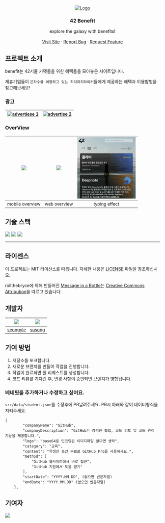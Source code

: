 <br />
<div align="center">
  <a href="https://github.com/42Benefit/benefit">
    <img src="./docs/images/bottle.gif" alt="Logo" width="420" height="420">
  </a>

  <h3 align="center">42 Benefit</h3>

  <p align="center">
    explore the galaxy with benefits!
    <br />
    <br />
    <a href="https://benefit.42seoul.link/">Visit Site</a>
    ·
    <a href="https://github.com/42Benefit/benefit/issues">Report Bug</a>
    ·
    <a href="https://github.com/42Benefit/benefit/issues">Request Feature</a>
  </p>
</div>

## 프로젝트 소개

benefit는 42서울 카뎃들을 위한 혜택들을 모아놓은 사이트입니다.

제휴기업들이 `은하수를 여행하고 있는 히치하치하이커`들에게 제공하는 혜택과 이용밥법을 참고해보세요! 

### 광고

| [![advertiese 1](http://img.youtube.com/vi/Oi8xf-m5zAo/0.jpg)](http://www.youtube.com/watch?v=Oi8xf-m5zAo) | [![advertise 2](http://img.youtube.com/vi/-HCu_mi_mmk/0.jpg)](http://www.youtube.com/watch?v=-HCu_mi_mmk)|
| :--: | :--: |

### OverView
|<img src="./docs/images/demo_mobile.gif" height=200> |<img src="./docs/images/demo_web.gif" height=200 > | <img src="./docs/images/typing_effect.gif" height=200> | 
| :--: | :--: | :--: |
| mobile overview | web overview | typing effect |
## 기술 스택

<img src="https://img.shields.io/badge/Vercel-000000?style=for-the-badge&logo=Vercel&logoColor=#000000">
<img src="https://img.shields.io/badge/Three.js-000000?style=for-the-badge&logo=Three.js&logoColor=#000000">
<img src="https://img.shields.io/badge/svelte kit-E34F26?style=for-the-badge&logo=svelte&logoColor=white"> 

---


## 라이센스

이 프로젝트는 MIT 라이선스를 따릅니다. 자세한 내용은 [LICENSE](LICENSE) 파일을 참조하십시오. 

rollthebryce에 의해 만들어진 [Message in a Bottle](https://skfb.ly/6YYwn)는 [Creative Commons Attribution](http://creativecommons.org/licenses/by/4.0/)을 따르고 있습니다.

## 개발자
|<img src="https://avatars.githubusercontent.com/u/62806979" height=80>|<img src="https://avatars.githubusercontent.com/u/38645951?v=4" height=80>
|:-:|:-:|
|[seongyle](https://github.com/YeonSeong-Lee)|[susong](https://github.com/SeungWoonSong)|


## 기여 방법

1. 저장소를 포크합니다.
2. 새로운 브랜치를 만들어 작업을 진행합니다.
3. 작업이 완료되면 풀 리퀘스트를 생성합니다.
4. 코드 리뷰를 기다린 후, 변경 사항이 승인되면 브랜치가 병합됩니다.

### 베네핏을 추가하거나 수정하고 싶어요.

`src/data/student.json`를 수정후에 PR날려주세요. PR시 아래와 같이 데이터형식을 지켜주세요.

```
{
        "companyName": "GitHub",
        "companyDescription": "GitHub는 강력한 협업, 코드 검토 및 코드 관리 기능을 제공합니다.",
        "logo": "base64로 인코딩된 이미지파일 없다면 생략",
        "category": "교육",
        "content": "학생인 동안 무료로 GitHub Pro를 사용하세요.",
        "method": [
            "GitHub 웹사이트에서 바로 접근",
            "GitHub 지원에서 도움 받기"
        ],
        "startDate": "YYYY.MM.DD", (없으면 빈문자열)
        "endDate": "YYYY.MM.DD" (없으면 빈문자열)
    },
```

## 기여자

<a href="https://github.com/42Benefit/benefit/graphs/contributors">
  <img src="https://contrib.rocks/image?repo=42Benefit/benefit" />
</a>
